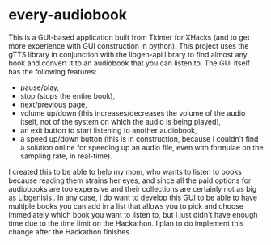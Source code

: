 # every-audiobook
This is a GUI-based application built from Tkinter for XHacks (and to get more experience with GUI construction in python). 
This project uses the gTTS library in conjunction with the libgen-api library to find almost any book and convert it to an audiobook that you can listen to. 
The GUI itself has the following features: 
- pause/play, 
- stop (stops the entire book), 
- next/previous page, 
- volume up/down (this increases/decreases the volume of the audio itself, not of the system on which the audio is being played), 
- an exit button to start listening to another audiobook, 
- a speed up/down button (this is in construction, because I couldn't find a solution online for speeding up an audio file, even with formulae on the sampling rate, in real-time). 

I created this to be able to help my mom, who wants to listen to books because reading them strains her eyes, and since all the paid options for audiobooks are too expensive and their collections are certainly not as big as Libgenisis'. 
In any case, I do want to develop this GUI to be able to have multiple books you can add in a list that allows you to pick and choose immediately which book you want to listen to, 
but I just didn't have enough time due to the time limit on the Hackathon. I plan to do implement this change after the Hackathon finishes.
